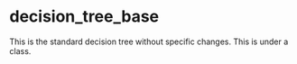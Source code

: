 # decision_tree_base
This is the standard decision tree without specific changes. This is under a class.
